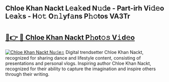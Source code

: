 ## Chloe Khan Nackt L𝚎a𝚔ed N𝚞𝚍e - Part-irh Vi𝚍𝚎o L𝚎a𝚔s - H𝚘𝚝 O𝚗𝚕yf𝚊ns P𝚑𝚘tos VA3Tr

# <h2><a href="http://kf38ycw.oniu.top/?m=Chloe+Khan+Nackt">🔗👉 🔴 Chloe Khan Nackt P𝚑ot𝚘𝚜 V𝚒d𝚎o</a></h2>

[![Chloe Khan Nackt Nu𝚍e𝚜](https://i.imgur.com/0qMVB7G.gif)](http://kf38ycw.oniu.top/?m=Chloe+Khan+Nackt)
Digital trendsetter Chloe Khan Nackt, recognized for sharing dance and lifestyle content, consisting of presentations and personal vlogs. Inspiring author Chloe Khan Nackt, recognized for their ability to capture the imagination and inspire others through their writing.  
